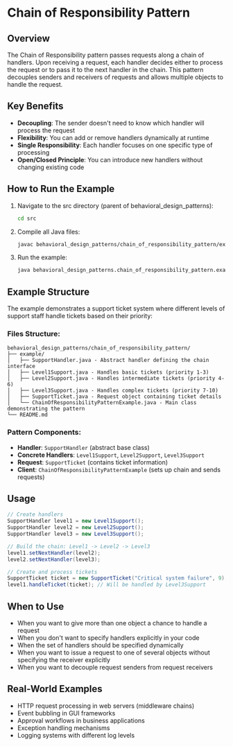 # Chain of Responsibility Pattern

## Overview
The Chain of Responsibility pattern passes requests along a chain of handlers. Upon receiving a request, each handler decides either to process the request or to pass it to the next handler in the chain. This pattern decouples senders and receivers of requests and allows multiple objects to handle the request.

## Key Benefits
- **Decoupling**: The sender doesn't need to know which handler will process the request
- **Flexibility**: You can add or remove handlers dynamically at runtime
- **Single Responsibility**: Each handler focuses on one specific type of processing
- **Open/Closed Principle**: You can introduce new handlers without changing existing code

## How to Run the Example

1. Navigate to the src directory (parent of behavioral_design_patterns):
   ```bash
   cd src
   ```

2. Compile all Java files:
   ```bash
   javac behavioral_design_patterns/chain_of_responsibility_pattern/example/*.java
   ```

3. Run the example:
   ```bash
   java behavioral_design_patterns.chain_of_responsibility_pattern.example.ChainOfResponsibilityPatternExample
   ```

## Example Structure

The example demonstrates a support ticket system where different levels of support staff handle tickets based on their priority:

### Files Structure:
```
behavioral_design_patterns/chain_of_responsibility_pattern/
├── example/
│   ├── SupportHandler.java - Abstract handler defining the chain interface
│   ├── Level1Support.java - Handles basic tickets (priority 1-3)
│   ├── Level2Support.java - Handles intermediate tickets (priority 4-6)
│   ├── Level3Support.java - Handles complex tickets (priority 7-10)
│   ├── SupportTicket.java - Request object containing ticket details
│   └── ChainOfResponsibilityPatternExample.java - Main class demonstrating the pattern
└── README.md
```

### Pattern Components:
- **Handler**: `SupportHandler` (abstract base class)
- **Concrete Handlers**: `Level1Support`, `Level2Support`, `Level3Support`
- **Request**: `SupportTicket` (contains ticket information)
- **Client**: `ChainOfResponsibilityPatternExample` (sets up chain and sends requests)

## Usage

```java
// Create handlers
SupportHandler level1 = new Level1Support();
SupportHandler level2 = new Level2Support();
SupportHandler level3 = new Level3Support();

// Build the chain: Level1 -> Level2 -> Level3
level1.setNextHandler(level2);
level2.setNextHandler(level3);

// Create and process tickets
SupportTicket ticket = new SupportTicket("Critical system failure", 9);
level1.handleTicket(ticket); // Will be handled by Level3Support
```

## When to Use

- When you want to give more than one object a chance to handle a request
- When you don't want to specify handlers explicitly in your code
- When the set of handlers should be specified dynamically
- When you want to issue a request to one of several objects without specifying the receiver explicitly
- When you want to decouple request senders from request receivers

## Real-World Examples

- HTTP request processing in web servers (middleware chains)
- Event bubbling in GUI frameworks
- Approval workflows in business applications
- Exception handling mechanisms
- Logging systems with different log levels